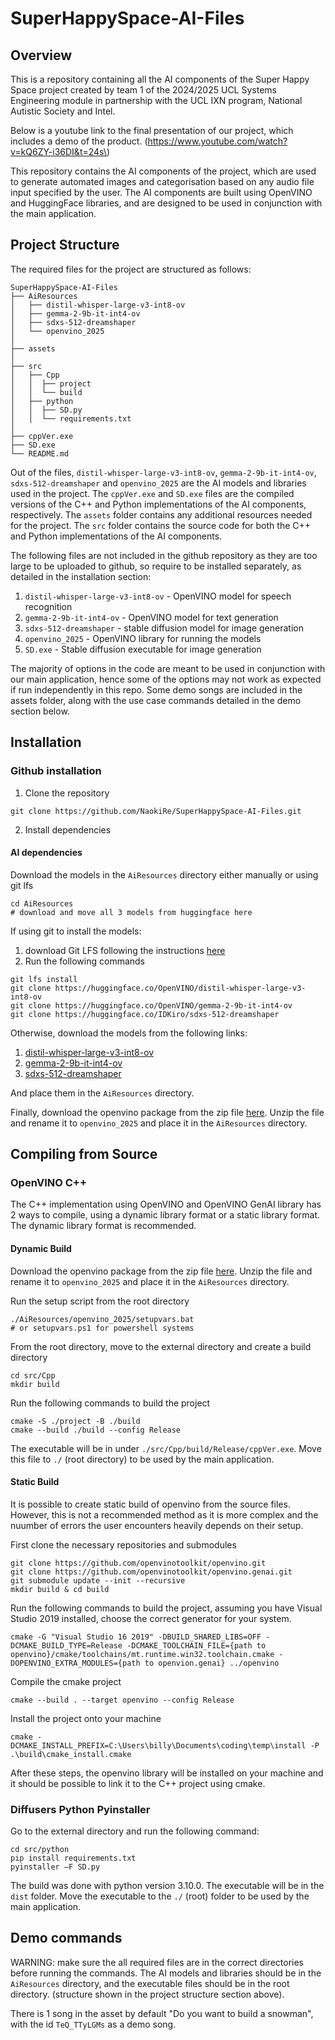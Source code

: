# SuperHappySpace-AI-Files

## Overview

This is a repository containing all the AI components of the Super Happy Space project created by team 1 of the 2024/2025 UCL 
Systems Engineering module in partnership with the UCL IXN program, National Autistic Society and Intel.

Below is a youtube link to the final presentation of our project, which includes a demo of the product.
\(https://www.youtube.com/watch?v=kQ6ZY-i36DI&t=24s\)

This repository contains the AI components of the project, which are used to generate automated images and categorisation based on any audio file input specified by the user. The AI components are built using OpenVINO and HuggingFace libraries, and are designed to be used in conjunction with the main application.

## Project Structure

The required files for the project are structured as follows:
    
```shell
SuperHappySpace-AI-Files
├── AiResources
│   ├── distil-whisper-large-v3-int8-ov
│   ├── gemma-2-9b-it-int4-ov
│   ├── sdxs-512-dreamshaper
│   └── openvino_2025
│
├── assets
│
├── src
│   ├── Cpp
│   │  ├── project
│   │  └── build
│   ├── python
│   │  ├── SD.py
│   │  └── requirements.txt
│
├── cppVer.exe
├── SD.exe
└── README.md
```

Out of the files, `distil-whisper-large-v3-int8-ov`, `gemma-2-9b-it-int4-ov`, `sdxs-512-dreamshaper` and `openvino_2025` are the AI models and libraries used in the project. The `cppVer.exe` and `SD.exe` files are the compiled versions of the C++ and Python implementations of the AI components, respectively. The `assets` folder contains any additional resources needed for the project. The `src` folder contains the source code for both the C++ and Python implementations of the AI components.

The following files are not included in the github repository as they are too large to be uploaded to github, so require to be installed separately, as detailed in the installation section:
1. `distil-whisper-large-v3-int8-ov` - OpenVINO model for speech recognition
2. `gemma-2-9b-it-int4-ov` - OpenVINO model for text generation
3. `sdxs-512-dreamshaper` - stable diffusion model for image generation
4. `openvino_2025` - OpenVINO library for running the models
5. `SD.exe` - Stable diffusion executable for image generation


The majority of options in the code are meant to be used in conjunction with our main application, hence some of the options may not work as expected if run independently in this repo. Some demo songs are included in the assets folder, along with the use case commands detailed in the demo section below. 


## Installation 


### Github installation

1. Clone the repository
```shell
git clone https://github.com/NaokiRe/SuperHappySpace-AI-Files.git
```

2. Install dependencies


#### AI dependencies

Download the models in the `AiResources` directory either manually or using git lfs
```shell
cd AiResources
# download and move all 3 models from huggingface here
```
If using git to install the models:
1. download Git LFS following the instructions [here](https://docs.github.com/en/repositories/working-with-files/managing-large-files/installing-git-large-file-storage)
2. Run the following commands
```shell
git lfs install
git clone https://huggingface.co/OpenVINO/distil-whisper-large-v3-int8-ov
git clone https://huggingface.co/OpenVINO/gemma-2-9b-it-int4-ov
git clone https://huggingface.co/IDKiro/sdxs-512-dreamshaper
```

Otherwise, download the models from the following links:
1. [distil-whisper-large-v3-int8-ov](https://huggingface.co/OpenVINO/distil-whisper-large-v3-int8-ov)
2. [gemma-2-9b-it-int4-ov](https://huggingface.co/OpenVINO/gemma-2-9b-it-int4-ov)
3. [sdxs-512-dreamshaper](https://huggingface.co/IDKiro/sdxs-512-dreamshaper)

And place them in the `AiResources` directory.

Finally, download the openvino package from the zip file [here](https://storage.openvinotoolkit.org/repositories/openvino_genai/packages/2025.0/windows).
Unzip the file and rename it to `openvino_2025` and place it in the `AiResources` directory.

## Compiling from Source

### OpenVINO C++ 

The C++ implementation using OpenVINO and OpenVINO GenAI library has 2 ways to compile, using a dynamic library format or a static library format. The dynamic library format is recommended.

#### Dynamic Build 

Download the openvino package from the zip file [here](https://storage.openvinotoolkit.org/repositories/openvino_genai/packages/2025.0/windows).
Unzip the file and rename it to `openvino_2025` and place it in the `AiResources` directory.

Run the setup script from the root directory
```shell
./AiResources/openvino_2025/setupvars.bat
# or setupvars.ps1 for powershell systems
```

From the root directory, move to the external directory and create a build directory
```shell
cd src/Cpp
mkdir build
``` 

Run the following commands to build the project
```shell
cmake -S ./project -B ./build
cmake --build ./build --config Release
```

The executable will be in under `./src/Cpp/build/Release/cppVer.exe`. 
Move this file to `./` (root directory) to be used by the main application.


#### Static Build 

It is possible to create static build of openvino from the source files. However, this is not a recommended method as it is more complex and the nuumber of errors the user encounters heavily depends on their setup.

First clone the necessary repositories and submodules
```shell
git clone https://github.com/openvinotoolkit/openvino.git
git clone https://github.com/openvinotoolkit/openvino.genai.git
git submodule update --init --recursive
mkdir build & cd build
```

Run the following commands to build the project, assuming you have Visual Studio 2019 installed, choose the correct generator for your system.
```shell
cmake -G "Visual Studio 16 2019" -DBUILD_SHARED_LIBS=OFF -DCMAKE_BUILD_TYPE=Release -DCMAKE_TOOLCHAIN_FILE={path to openvino}/cmake/toolchains/mt.runtime.win32.toolchain.cmake -DOPENVINO_EXTRA_MODULES={path to openvion.genai} ../openvino 
```

Compile the cmake project
```shell
cmake --build . --target openvino --config Release 
```

Install the project onto your machine
```shell
cmake -DCMAKE_INSTALL_PREFIX=C:\Users\billy\Documents\coding\temp\install -P .\build\cmake_install.cmake 
```

After these steps, the openvino library will be installed on your machine and it should be possible to link it to the C++ project using cmake.


### Diffusers Python Pyinstaller 
Go to the external directory and run the following command:
```shell
cd src/python
pip install requirements.txt
pyinstaller –F SD.py 
```
The build was done with python version 3.10.0. The executable will be in the `dist` folder. Move the executable to the `./` (root) folder to be used by the main application.


## Demo commands
WARNING: make sure the all required files are in the correct directories before running the commands. The AI models and libraries should be in the `AiResources` directory, and the executable files should be in the root directory. (structure shown in the project structure section above).

There is 1 song in the asset by default "Do you want to build a snowman", with the id `TeQ_TTyLGMs` as a demo song. 